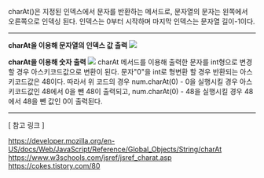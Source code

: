 charAt()은 지정된 인덱스에서 문자를 반환하는 메서드로, 문자열의 문자는 왼쪽에서 오른쪽으로 인덱싱 된다.
인덱스는 0부터 시작하며 마지막 인덱스는 문자열 길이-1이다.

------------

**charAt을 이용해 문자열의 인덱스 값 출력**
![](https://img1.daumcdn.net/thumb/R1280x0/?scode=mtistory2&fname=https%3A%2F%2Fblog.kakaocdn.net%2Fdn%2FKuefC%2FbtrCp6JqziG%2FavKu2EBk5MI5W6dc513oi0%2Fimg.png)
<br>

**charAt을 이용해 숫자 출력**
![](https://img1.daumcdn.net/thumb/R1280x0/?scode=mtistory2&fname=https%3A%2F%2Fblog.kakaocdn.net%2Fdn%2FdxQ8Gn%2FbtrCrQeMYZJ%2FLEPVx2jZkeKSIMZTYDMpD0%2Fimg.png)
charAt 메서드를 이용해 출력한 문자를 int형으로 변경할 경우 아스키코드값으로 변환이 된다.
문자"0"을 int로 형변환 할 경우 반환되는 아스키코드값은 48이다.
따라서 위 코드의 경우 num.charAt(0) - 0을 실행시킬 경우 아스키코드값인 48에서 0을 뺀 48이 출력되고,
num.charAt(0) - 48을 실행시킬 경우 48에서 48을 뺀 값인 0이 출력된다.

------------

[ 참고 링크 ]

https://developer.mozilla.org/en-US/docs/Web/JavaScript/Reference/Global_Objects/String/charAt
https://www.w3schools.com/jsref/jsref_charat.asp
https://cokes.tistory.com/80
